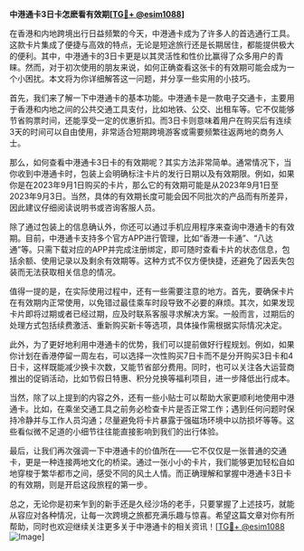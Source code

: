 **中港通卡3日卡怎麽看有效期[[TG💪+ @esim1088](https://t.me/s/esim1088)]**

在香港和内地跨境出行日益频繁的今天，中港通卡成为了许多人的首选通行工具。这款卡片集成了便捷与高效的特点，无论是短途旅行还是长期居住，都能提供极大的便利。其中，中港通卡的3日卡更是以其灵活性和性价比赢得了众多用户的青睐。然而，对于初次使用的朋友来说，如何正确查看这张卡的有效期可能会成为一个小困扰。本文将为你详细解答这一问题，并分享一些实用的小技巧。

首先，我们来了解一下中港通卡的基本功能。中港通卡是一款电子交通卡，主要用于香港和内地之间的公共交通工具支付，比如地铁、公交、出租车等。它不仅能够节省购票时间，还能享受一定的优惠折扣。而3日卡则意味着用户在购买后有连续3天的时间可以自由使用，非常适合短期跨境游客或需要频繁往返两地的商务人士。

那么，如何查看中港通卡3日卡的有效期呢？其实方法非常简单。通常情况下，当你收到中港通卡时，包装上会明确标注卡片的发行日期以及有效期限。例如，如果你是在2023年9月1日购买的卡片，那么它的有效期可能是从2023年9月1日至2023年9月3日。当然，具体的有效期长度可能会因不同批次的产品而有所差异，因此建议仔细阅读说明书或咨询客服人员。

除了通过包装上的信息确认外，你还可以通过手机应用程序来查询中港通卡的有效期。目前，中港通卡支持多个官方APP进行管理，比如“香港一卡通”、“八达通”等。只需下载对应的APP并完成注册绑定，即可随时查看卡片的状态信息，包括余额、使用记录以及剩余有效期等。这种方式不仅方便快捷，还避免了因丢失包装而无法获取相关信息的情况。

值得一提的是，在实际使用过程中，还有一些需要注意的地方。首先，要确保卡片在有效期内正常使用，以免错过最佳乘车时段导致不必要的麻烦。其次，如果发现卡片即将过期或者已经过期，应及时联系客服寻求解决方案。一般而言，过期后的处理方式包括续费激活、重新购买新卡等选项，具体操作需根据实际情况决定。

此外，为了更好地利用中港通卡的优势，我们可以提前做好行程规划。例如，如果你计划在香港停留一周左右，可以选择一次性购买7日卡而不是分开购买3日卡和4日卡，这样既能减少换卡次数，又能节省部分费用。同时，也可以关注各大运营商推出的促销活动，比如节假日特惠、积分兑换等福利项目，进一步降低出行成本。

当然，除了以上提到的内容之外，还有一些小贴士可以帮助大家更顺利地使用中港通卡。比如，在乘坐交通工具之前务必检查卡片是否正常工作；遇到任何问题时保持冷静并与工作人员沟通；尽量避免将卡片暴露于强磁场环境中以防损坏等等。这些看似微不足道的小细节往往能直接影响到我们的出行体验。

最后，让我们再次强调一下中港通卡的价值所在——它不仅仅是一张普通的交通卡，更是一种连接两地文化的桥梁。通过一张小小的卡片，我们能够更加轻松自如地穿梭于繁华都市之间，感受不同的风土人情。而正确理解和掌握中港通卡3日卡的有效期，则是开启这段旅程的第一步。

总之，无论你是初来乍到的新手还是久经沙场的老手，只要掌握了上述技巧，就能从容应对各种情况，让每一次跨境之旅都充满乐趣与惊喜。希望这篇文章对你有所帮助，同时也欢迎继续关注更多关于中港通卡的相关资讯！[[TG💪+ @esim1088](https://t.me/s/esim1088) ![Image](https://i.postimg.cc/4NQfJmqS/Snipaste-2025-05-13-00-14-12.png)]